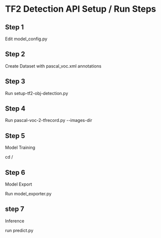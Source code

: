 # TF2 Detection API Setup / Run Steps

## Step 1

Edit model_config.py

## Step 2

Create Dataset with pascal_voc.xml annotations

## Step 3

Run setup-tf2-obj-detection.py

## Step 4

Run pascal-voc-2-tfrecord.py --images-dir
## Step 5

Model Training

cd <tf2 model repo root>/

## Step 6

Model Export


Run model_exporter.py

## step 7

Inference

run  predict.py
